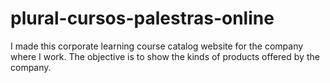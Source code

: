 # plural-cursos-palestras-online
I made this corporate learning course catalog website for the company where I work. The objective is to show the kinds of products offered by the company.
